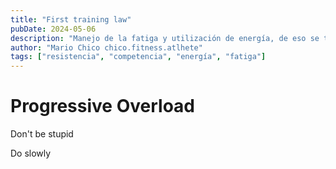```yaml
---
title: "First training law"
pubDate: 2024-05-06
description: "Manejo de la fatiga y utilización de energía, de eso se tratra el juego de Resistencia"
author: "Mario Chico chico.fitness.atlhete"
tags: ["resistencia", "competencia", "energía", "fatiga"]
---
```



# Progressive Overload

Don't be stupid

Do slowly